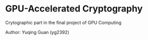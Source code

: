 # GPU-Accelerated Cryptography
Crytographic part in the final project of GPU Computing

Author: Yuqing Guan (yg2392)
